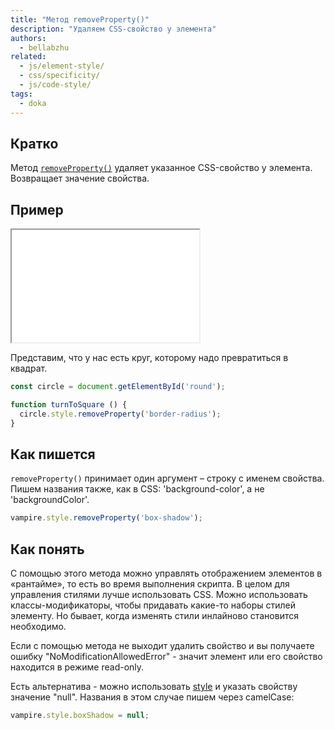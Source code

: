 ```yaml
---
title: "Метод removeProperty()"
description: "Удаляем CSS-свойство у элемента"
authors:
  - bellabzhu
related:
  - js/element-style/
  - css/specificity/
  - js/code-style/
tags:
  - doka
---
```


## Кратко
Метод [`removeProperty()`](https://developer.mozilla.org/en-US/docs/Web/API/CSSStyleDeclaration/removeProperty) удаляет указанное CSS-свойство у элемента. Возвращает значение свойства.

## Пример

<iframe title="Демонстрация работы — removeProperty() — Дока" src="demos/index.html" height="180"></iframe>

Представим, что у нас есть круг, которому надо превратиться в квадрат.

```js
const circle = document.getElementById('round');

function turnToSquare () {
  circle.style.removeProperty('border-radius');
}
```

## Как пишется

`removeProperty()` принимает один аргумент – строку с именем свойства. Пишем названия также, как в CSS: 'background-color', а не 'backgroundColor'.

```js
vampire.style.removeProperty('box-shadow');
```

## Как понять

С помощью этого метода можно управлять отображением элементов в «рантайме», то есть во время выполнения скрипта.
В целом для управления стилями лучше использовать CSS. Можно использовать классы-модификаторы, чтобы придавать какие-то наборы стилей элементу. Но бывает, когда изменять стили инлайново становится необходимо.

Если с помощью метода не выходит удалить свойство и вы получаете ошибку "NoModificationAllowedError" - значит элемент или его свойство находится в режиме read-only.

Есть альтернатива - можно использовать [style](js/element-style/) и указать свойству значение "null". Названия в этом случае пишем через camelCase:

```js
vampire.style.boxShadow = null;
```